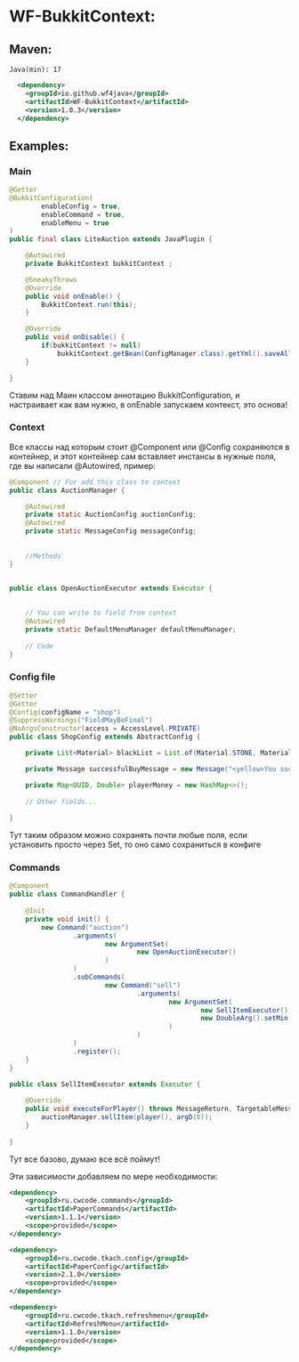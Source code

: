 # WF-BukkitContext:
## Maven:
`Java(min): 17`
```xml
  <dependency>
    <groupId>io.github.wf4java</groupId>
    <artifactId>WF-BukkitContext</artifactId>
    <version>1.0.3</version>
  </dependency>
```

## Examples:

### Main
```java
@Getter
@BukkitConfiguration(
        enableConfig = true,
        enableCommand = true,
        enableMenu = true
)
public final class LiteAuction extends JavaPlugin {

    @Autowired
    private BukkitContext bukkitContext ;

    @SneakyThrows
    @Override
    public void onEnable() {
        BukkitContext.run(this);
    }

    @Override
    public void onDisable() {
        if(bukkitContext != null)
            bukkitContext.getBean(ConfigManager.class).getYml().saveAll();
    }

}
```
Ставим над Маин классом аннотацию BukkitConfiguration, и настраивает как вам нужно, в onEnable запускаем контекст, это основа!



### Context

Все классы над которым стоит @Component или @Config сохраняются в контейнер, и этот контейнер сам вставляет инстансы в нужные поля, где вы написали @Autowired, пример:

```java
@Component // For add this class to context
public class AuctionManager {

    @Autowired
    private static AuctionConfig auctionConfig;
    @Autowired
    private static MessageConfig messageConfig;
    
    
    //Methods
}


public class OpenAuctionExecutor extends Executor {
    
    
    // You can write to field from context
    @Autowired
    private static DefaultMenuManager defaultMenuManager;
    
    // Code
}


```



### Config file

```java
@Setter
@Getter
@Config(configName = "shop")
@SuppressWarnings("FieldMayBeFinal")
@NoArgsConstructor(access = AccessLevel.PRIVATE)
public class ShopConfig extends AbstractConfig {

    private List<Material> blackList = List.of(Material.STONE, Material.GOLD_ORE);

    private Message successfulBuyMessage = new Message("<yellow>You successful buy this item!");

    private Map<UUID, Double> playerMoney = new HashMap<>();
    
    // Other fields...
    
}
```
Тут таким образом можно сохранять почти любые поля, если установить просто через Set, то оно само сохраниться в конфиге


### Commands

```java
@Component
public class CommandHandler {
    
    @Init
    private void init() {
        new Command("auction")
                .arguments(
                        new ArgumentSet(
                                new OpenAuctionExecutor()
                        )
                )
                .subCommands(
                        new Command("sell")
                                .arguments(
                                        new ArgumentSet(
                                                new SellItemExecutor(),
                                                new DoubleArg().setMin(0.1).setMax(2_000_000)
                                        )
                                )
                )
                .register();
    }
}

public class SellItemExecutor extends Executor {
    
    @Override
    public void executeForPlayer() throws MessageReturn, TargetableMessageReturn {
        auctionManager.sellItem(player(), argD(0));
    }
    
}
```
Тут все базово, думаю все всё поймут!




Эти зависимости добавляем по мере необходимости:
```xml
<dependency>
    <groupId>ru.cwcode.commands</groupId>
    <artifactId>PaperCommands</artifactId>
    <version>1.1.1</version>
    <scope>provided</scope>
</dependency>

<dependency>
    <groupId>ru.cwcode.tkach.config</groupId>
    <artifactId>PaperConfig</artifactId>
    <version>2.1.0</version>
    <scope>provided</scope>
</dependency>

<dependency>
    <groupId>ru.cwcode.tkach.refreshmenu</groupId>
    <artifactId>RefreshMenu</artifactId>
    <version>1.1.0</version>
    <scope>provided</scope>
</dependency>
```

